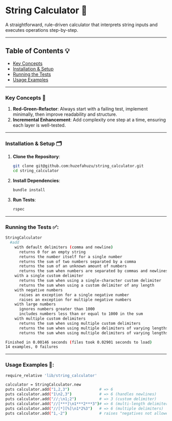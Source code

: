 # String Calculator 🚀

A straightforward, rule-driven calculator that interprets string inputs and executes operations step-by-step.

---

## Table of Contents 💡
- [Key Concepts](#key-concepts)
- [Installation & Setup](#installation--setup)
- [Running the Tests](#running-the-tests)
- [Usage Examples](#usage-examples)

---

### Key Concepts 🔑

1. **Red-Green-Refactor**: Always start with a failing test, implement minimally, then improve readability and structure.
2. **Incremental Enhancement**: Add complexity one step at a time, ensuring each layer is well-tested.

---

### Installation & Setup 🗂

1. **Clone the Repository**:
   ```bash
   git clone git@github.com:huzefahuzu/string_calculator.git
   cd string_calculator
   ```

2. **Install Dependencies**:
   ```bash
   bundle install
   ```

3. **Run Tests**:
   ```bash
   rspec
   ```


---

### Running the Tests ✅:

   ```bash
   StringCalculator
     #add
       with default delimiters (comma and newline)
         returns 0 for an empty string
         returns the number itself for a single number
         returns the sum of two numbers separated by a comma
         returns the sum of an unknown amount of numbers
         returns the sum when numbers are separated by commas and newlines
       with a single custom delimiter
         returns the sum when using a single-character custom delimiter
         returns the sum when using a custom delimiter of any length
       with negative numbers
         raises an exception for a single negative number
         raises an exception for multiple negative numbers
       with large numbers
         ignores numbers greater than 1000
         includes numbers less than or equal to 1000 in the sum
       with multiple custom delimiters
         returns the sum when using multiple custom delimiters
         returns the sum when using multiple delimiters of varying lengths
         returns the sum when using multiple delimiters of varying lengths and characters

   Finished in 0.00146 seconds (files took 0.02901 seconds to load)
   14 examples, 0 failures
   ```
---


### Usage Examples 🎯:

   ```bash
   require_relative 'lib/string_calculator'

   calculator = StringCalculator.new
   puts calculator.add("1,2,3")             # => 6
   puts calculator.add("1\n2,3")            # => 6 (handles newlines)
   puts calculator.add("//;\n1;2")          # => 3 (custom delimiter)
   puts calculator.add("//[***]\n1***2***3")# => 6 (multi-length delimiter)
   puts calculator.add("//[*][%]\n1*2%3")   # => 6 (multiple delimiters)
   puts calculator.add("1,-2")              # raises "negatives not allowed: -2"
   ```

